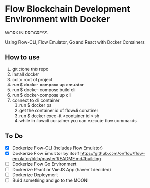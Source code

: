# Flow Blockchain Development Environment with Docker

WORK IN PROGRESS

Using Flow-CLI, Flow Emulator, Go and React with Docker Containers

## How to use

1. git clone this repo
2. install docker
3. cd to root of project
4. run $ docker-compose up emulator
5. run $ docker-compose build cli
6. run $ docker-compose up cli
7. connect to cli container
   1. run $ docker ps
   2. get the container id of flowcli conatiner
   3. run $ docker exec -it \<container id \> sh
   4. while in flowcli container you can execute flow commands

## To Do

- [x] Dockerize Flow-CLI (includes Flow Emulator)
- [x] Dockerize Flow Emulator by itself https://github.com/onflow/flow-emulator/blob/master/README.md#building
- [ ] Dockerize Flow Go Environment
- [ ] Dockerize React or VueJS App (haven't decided)
- [ ] Dockerize Deployment
- [ ] Build something and go to the MOON!
